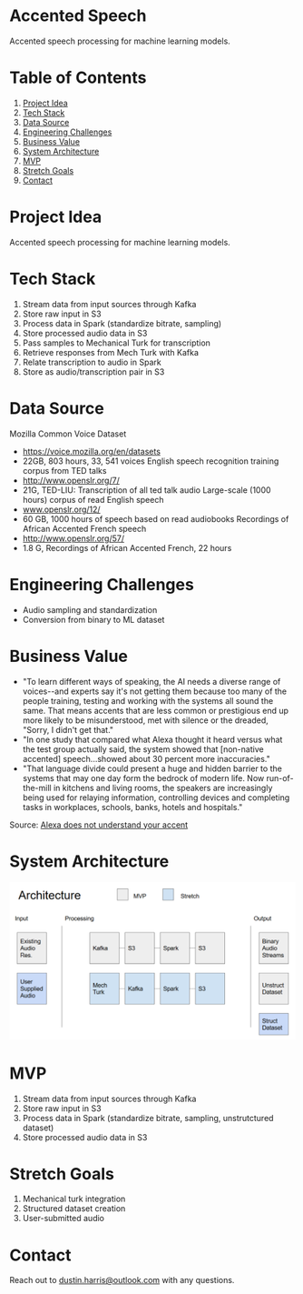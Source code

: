 # Accented Speech
Accented speech processing for machine learning models.

# Table of Contents
1. [Project Idea](README.md#project-idea)
2. [Tech Stack](README.md#tech-stack)
3. [Data Source](README.md#data-source)
4. [Engineering Challenges](README.md#engineering-challenges)
5. [Business Value](README.md#business-value)
6. [System Architecture](README.md#system-architecture)
7. [MVP](README.md#mvp)
8. [Stretch Goals](README.md#stretch-goals)
9. [Contact](README.md#contact)

# Project Idea

Accented speech processing for machine learning models.

# Tech Stack

1. Stream data from input sources through Kafka
2. Store raw input in S3
3. Process data in Spark (standardize bitrate, sampling)
4. Store processed audio data in S3
5. Pass samples to Mechanical Turk for transcription
6. Retrieve responses from Mech Turk with Kafka
7. Relate transcription to audio in Spark
8. Store as audio/transcription pair in S3

# Data Source

Mozilla Common Voice Dataset
* https://voice.mozilla.org/en/datasets
* 22GB, 803 hours, 33, 541 voices
English speech recognition training corpus from TED talks
* http://www.openslr.org/7/
* 21G, TED-LIU: Transcription of all ted talk audio
Large-scale (1000 hours) corpus of read English speech 
* www.openslr.org/12/
* 60 GB, 1000 hours of speech based on read audiobooks
Recordings of African Accented French speech
* http://www.openslr.org/57/
* 1.8 G, Recordings of African Accented French, 22 hours

# Engineering Challenges

* Audio sampling and standardization
* Conversion from binary to ML dataset

# Business Value

* "To learn different ways of speaking, the AI needs a diverse range of voices--and experts say it's not getting them because too many of the people training, testing and working with the systems all sound the same. That means accents that are less common or prestigious end up more likely to be misunderstood, met with silence or the dreaded, "Sorry, I didn't get that."
* "In one study that compared what Alexa thought it heard versus what the test group actually said, the system showed that [non-native accented] speech...showed about 30 percent more inaccuracies."
* "That language divide could present a huge and hidden barrier to the systems that may one day form the bedrock of modern life. Now run-of-the-mill in kitchens and living rooms, the speakers are increasingly being used for relaying information, controlling devices and completing tasks in workplaces, schools, banks, hotels and hospitals."

Source: [Alexa does not understand your accent](https://www.washingtonpost.com/graphics/2018/business/alexa-does-not-understand-your-accent/?noredirect=on&utm_term=.5982731d9770)

# System Architecture

![System Architecture Diagram](https://github.com/dustinharris/accentedspeech/blob/master/img/sys-architecture.PNG)

# MVP

1. Stream data from input sources through Kafka
2. Store raw input in S3
3. Process data in Spark (standardize bitrate, sampling, unstrutctured dataset)
4. Store processed audio data in S3

# Stretch Goals

1. Mechanical turk integration
2. Structured dataset creation
3. User-submitted audio

# Contact
Reach out to dustin.harris@outlook.com with any questions.